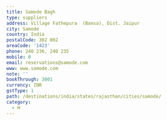 ```yaml
---
title: Samode Bagh
type: suppliers
address: Village Fathepura  (Bansa), Dist. Jaipur
city: Samode
country: India
postalCode: 302 002
areaCode: '1423'
phone: 240 236, 240 235
mobile: 0
email: reservations@samode.com
www: www.samode.com
note: ''
bookThrough: 3001
currency: INR
gstType: 1
path: /destinations/india/states/rajasthan/cities/samode/
category:
  - H
---
```


